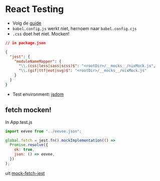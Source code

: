 # React Testing

- Volg de [guide](https://jestjs.io/docs/tutorial-react)
- `babel.config.js` werkt niet, hernoem naar `babel.config.cjs`
- `.css` doet het niet. Mocken!

```json
// in package.json

{
  "jest": {
    "moduleNameMapper": {
      "\\.(css|less|sass|scss)$": "<rootDir>/__mocks__/nixMock.js",
      "\\.(gif|ttf|eot|svg)$": "<rootDir>/__mocks__/nixMock.js"
    }
  }
}
```

- Test environment: [jsdom](https://stackoverflow.com/questions/69227566/consider-using-the-jsdom-test-environment)

## fetch mocken!

In App.test.js

```js
import eevee from "../eevee.json";

global.fetch = jest.fn().mockImplementation(() =>
  Promise.resolve({
    ok: true,
    json: () => eevee,
  })
);
```

uit [mock-fetch-jest](https://www.leighhalliday.com/mock-fetch-jest)
